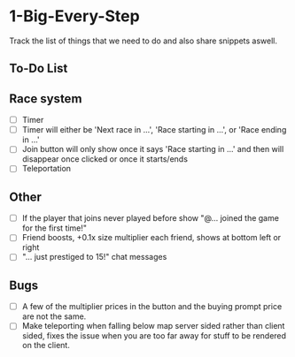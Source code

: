 # 1-Big-Every-Step
Track the list of things that we need to do and also share snippets aswell.

## To-Do List

## Race system
- [ ] Timer
- [ ] Timer will either be 'Next race in ...', 'Race starting in ...', or 'Race ending in ...'
- [ ] Join button will only show once it says 'Race starting in ...' and then will disappear once clicked or once it starts/ends
- [ ] Teleportation

## Other
- [ ] If the player that joins never played before show "@... joined the game for the first time!"
- [ ] Friend boosts, +0.1x size multiplier each friend, shows at bottom left or right
- [ ] "... just prestiged to 15!" chat messages

## Bugs
- [ ] A few of the multiplier prices in the button and the buying prompt price are not the same.
- [ ] Make teleporting when falling below map server sided rather than client sided, fixes the issue when you are too far away for stuff to be rendered on the client.
